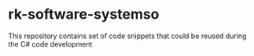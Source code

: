 # rk-software-systemso
This repository contains set of code snippets that could be reused during the C# code development
